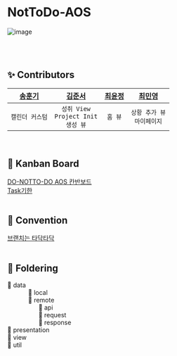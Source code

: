 # NotToDo-AOS
![image](https://user-images.githubusercontent.com/66460447/210511847-1a3be8b0-d5f4-4bb0-90a4-7c09d710ff5f.png)


<br/><br/>

## ✨ Contributors
| [송훈기](https://github.com/SSong-develop) | [김준서](https://github.com/giovannijunseokim) | [최윤정](https://github.com/cbj0010) | [최민영](https://github.com/Minmin99) |
|:------:|:------:|:------:|:------:|
|`캘린더 커스텀`|`성취 View`<br/>`Project Init`<br/>`생성 뷰`|`홈 뷰`|`상황 추가 뷰`<br/>`마이페이지`|
<br/>

## 📌 Kanban Board
[DO-NOTTO-DO AOS 칸반보드](https://github.com/orgs/DO-NOTTO-DO/projects/1)<br/>
[Task기한](https://www.notion.so/teamnottodo/Android-ce6dddb3e4e9486f99669b96b8634bf5)
<br/><br/>

## 💚 Convention
[브랜치는 타닥타닥](https://www.notion.so/teamnottodo/Android-ce6dddb3e4e9486f99669b96b8634bf5)
<br/><br/>

## 📖 Foldering
📁 data<br/>
&nbsp;&nbsp;&nbsp;&nbsp;&nbsp;&nbsp;&nbsp;&nbsp;&nbsp;&nbsp;&nbsp;&nbsp;📁 local<br/>
&nbsp;&nbsp;&nbsp;&nbsp;&nbsp;&nbsp;&nbsp;&nbsp;&nbsp;&nbsp;&nbsp;&nbsp;📁 remote<br/>
&nbsp;&nbsp;&nbsp;&nbsp;&nbsp;&nbsp;&nbsp;&nbsp;&nbsp;&nbsp;&nbsp;&nbsp;&nbsp;&nbsp;&nbsp;&nbsp;&nbsp;&nbsp;📁 api<br/>
&nbsp;&nbsp;&nbsp;&nbsp;&nbsp;&nbsp;&nbsp;&nbsp;&nbsp;&nbsp;&nbsp;&nbsp;&nbsp;&nbsp;&nbsp;&nbsp;&nbsp;&nbsp;📁 request<br/>
&nbsp;&nbsp;&nbsp;&nbsp;&nbsp;&nbsp;&nbsp;&nbsp;&nbsp;&nbsp;&nbsp;&nbsp;&nbsp;&nbsp;&nbsp;&nbsp;&nbsp;&nbsp;📁 response<br/>
📁 presentation<br/>
📁 view<br/>
📁 util
